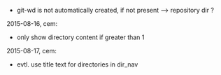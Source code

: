 

- git-wd is not automatically created, if not present
  --> repository dir ?


2015-08-16, cem:
- only show directory content if greater than 1

2015-08-17, cem:
- evtl. use title text for directories in dir_nav
